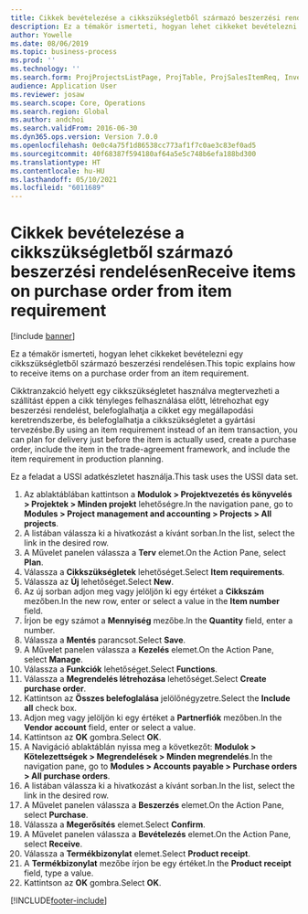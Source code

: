 ```yaml
---
title: Cikkek bevételezése a cikkszükségletből származó beszerzési rendelésen
description: Ez a témakör ismerteti, hogyan lehet cikkeket bevételezni egy cikkszükségletből származó beszerzési rendelésen.
author: Yowelle
ms.date: 08/06/2019
ms.topic: business-process
ms.prod: ''
ms.technology: ''
ms.search.form: ProjProjectsListPage, ProjTable, ProjSalesItemReq, InventItemIdLookupSimple, PurchCreateFromSalesOrder, VendAccountItemLookup, PurchTable, PurchEditLines
audience: Application User
ms.reviewer: josaw
ms.search.scope: Core, Operations
ms.search.region: Global
ms.author: andchoi
ms.search.validFrom: 2016-06-30
ms.dyn365.ops.version: Version 7.0.0
ms.openlocfilehash: 0e0c4a75f1d86538cc773af1f7c0ae3c83ef0ad5
ms.sourcegitcommit: 40f68387f594180af64a5e5c748b6efa188bd300
ms.translationtype: HT
ms.contentlocale: hu-HU
ms.lasthandoff: 05/10/2021
ms.locfileid: "6011689"
---
```

# <a name="receive-items-on-purchase-order-from-item-requirement"></a><span data-ttu-id="0db05-103">Cikkek bevételezése a cikkszükségletből származó beszerzési rendelésen</span><span class="sxs-lookup"><span data-stu-id="0db05-103">Receive items on purchase order from item requirement</span></span>

[!include [banner](../../includes/banner.md)]

<span data-ttu-id="0db05-104">Ez a témakör ismerteti, hogyan lehet cikkeket bevételezni egy cikkszükségletből származó beszerzési rendelésen.</span><span class="sxs-lookup"><span data-stu-id="0db05-104">This topic explains how to receive items on a purchase order from an item requirement.</span></span>

<span data-ttu-id="0db05-105">Cikktranzakció helyett egy cikkszükségletet használva megtervezheti a szállítást éppen a cikk tényleges felhasználása előtt, létrehozhat egy beszerzési rendelést, belefoglalhatja a cikket egy megállapodási keretrendszerbe, és belefoglalhatja a cikkszükségletet a gyártási tervezésbe.</span><span class="sxs-lookup"><span data-stu-id="0db05-105">By using an item requirement instead of an item transaction, you can plan for delivery just before the item is actually used, create a purchase order, include the item in the trade-agreement framework, and include the item requirement in production planning.</span></span> 

<span data-ttu-id="0db05-106">Ez a feladat a USSI adatkészletet használja.</span><span class="sxs-lookup"><span data-stu-id="0db05-106">This task uses the USSI data set.</span></span>

1. <span data-ttu-id="0db05-107">Az ablaktáblában kattintson a **Modulok > Projektvezetés és könyvelés > Projektek > Minden projekt** lehetőségre.</span><span class="sxs-lookup"><span data-stu-id="0db05-107">In the navigation pane, go to **Modules > Project management and accounting > Projects > All projects**.</span></span>
2. <span data-ttu-id="0db05-108">A listában válassza ki a hivatkozást a kívánt sorban.</span><span class="sxs-lookup"><span data-stu-id="0db05-108">In the list, select the link in the desired row.</span></span>
3. <span data-ttu-id="0db05-109">A Művelet panelen válassza a **Terv** elemet.</span><span class="sxs-lookup"><span data-stu-id="0db05-109">On the Action Pane, select **Plan**.</span></span>
4. <span data-ttu-id="0db05-110">Válassza a **Cikkszükségletek** lehetőséget.</span><span class="sxs-lookup"><span data-stu-id="0db05-110">Select **Item requirements**.</span></span>
5. <span data-ttu-id="0db05-111">Válassza az **Új** lehetőséget.</span><span class="sxs-lookup"><span data-stu-id="0db05-111">Select **New**.</span></span>
6. <span data-ttu-id="0db05-112">Az új sorban adjon meg vagy jelöljön ki egy értéket a **Cikkszám** mezőben.</span><span class="sxs-lookup"><span data-stu-id="0db05-112">In the new row, enter or select a value in the **Item number** field.</span></span>
7. <span data-ttu-id="0db05-113">Írjon be egy számot a **Mennyiség** mezőbe.</span><span class="sxs-lookup"><span data-stu-id="0db05-113">In the **Quantity** field, enter a number.</span></span>
8. <span data-ttu-id="0db05-114">Válassza a **Mentés** parancsot.</span><span class="sxs-lookup"><span data-stu-id="0db05-114">Select **Save**.</span></span>
9. <span data-ttu-id="0db05-115">A Művelet panelen válassza a **Kezelés** elemet.</span><span class="sxs-lookup"><span data-stu-id="0db05-115">On the Action Pane, select **Manage**.</span></span>
10. <span data-ttu-id="0db05-116">Válassza a **Funkciók** lehetőséget.</span><span class="sxs-lookup"><span data-stu-id="0db05-116">Select **Functions**.</span></span>
11. <span data-ttu-id="0db05-117">Válassza a **Megrendelés létrehozása** lehetőséget.</span><span class="sxs-lookup"><span data-stu-id="0db05-117">Select **Create purchase order**.</span></span>
12. <span data-ttu-id="0db05-118">Kattintson az **Összes belefoglalása** jelölőnégyzetre.</span><span class="sxs-lookup"><span data-stu-id="0db05-118">Select the **Include all** check box.</span></span>
13. <span data-ttu-id="0db05-119">Adjon meg vagy jelöljön ki egy értéket a **Partnerfiók** mezőben.</span><span class="sxs-lookup"><span data-stu-id="0db05-119">In the **Vendor account** field, enter or select a value.</span></span>
14. <span data-ttu-id="0db05-120">Kattintson az **OK** gombra.</span><span class="sxs-lookup"><span data-stu-id="0db05-120">Select **OK**.</span></span>
15. <span data-ttu-id="0db05-121">A Navigáció ablaktáblán nyissa meg a következőt: **Modulok > Kötelezettségek > Megrendelések > Minden megrendelés**.</span><span class="sxs-lookup"><span data-stu-id="0db05-121">In the navigation pane, go to **Modules > Accounts payable > Purchase orders > All purchase orders**.</span></span>
16. <span data-ttu-id="0db05-122">A listában válassza ki a hivatkozást a kívánt sorban.</span><span class="sxs-lookup"><span data-stu-id="0db05-122">In the list, select the link in the desired row.</span></span>
17. <span data-ttu-id="0db05-123">A Művelet panelen válassza a **Beszerzés** elemet.</span><span class="sxs-lookup"><span data-stu-id="0db05-123">On the Action Pane, select **Purchase**.</span></span>
18. <span data-ttu-id="0db05-124">Válassza a **Megerősítés** elemet.</span><span class="sxs-lookup"><span data-stu-id="0db05-124">Select **Confirm**.</span></span>
19. <span data-ttu-id="0db05-125">A Művelet panelen válassza a **Bevételezés** elemet.</span><span class="sxs-lookup"><span data-stu-id="0db05-125">On the Action Pane, select **Receive**.</span></span>
20. <span data-ttu-id="0db05-126">Válassza a **Termékbizonylat** elemet.</span><span class="sxs-lookup"><span data-stu-id="0db05-126">Select **Product receipt**.</span></span>
21. <span data-ttu-id="0db05-127">A **Termékbizonylat** mezőbe írjon be egy értéket.</span><span class="sxs-lookup"><span data-stu-id="0db05-127">In the **Product receipt** field, type a value.</span></span>
22. <span data-ttu-id="0db05-128">Kattintson az **OK** gombra.</span><span class="sxs-lookup"><span data-stu-id="0db05-128">Select **OK**.</span></span>



[!INCLUDE[footer-include](../../includes/footer-banner.md)]